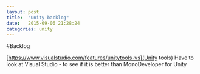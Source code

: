 ```yaml
---
layout: post
title:  "Unity backlog"
date:   2015-09-06 21:28:24
categories: unity
---
```







#Backlog

[https://www.visualstudio.com/features/unitytools-vs](Unity tools)
Have to look at Visual Studio - to see if it is better than MonoDeveloper for Unity